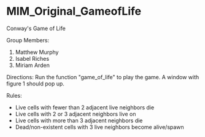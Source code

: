 # MIM_Original_GameofLife

Conway's Game of Life


Group Members:
1. Matthew Murphy
2. Isabel Riches
3. Miriam Arden

Directions:
Run the function "game_of_life" to play the game. A window with figure 1 should pop up.

Rules:
- Live cells with fewer than 2 adjacent live neighbors die
- Live cells with 2 or 3 adjacent neighbors live on
- Live cells with more than 3 adjacent neighbors die
- Dead/non-existent cells with 3 live neighbors become alive/spawn
